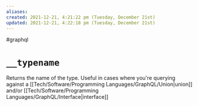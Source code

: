 ```yaml
---
aliases: 
created: 2021-12-21, 4:21:22 pm (Tuesday, December 21st)
updated: 2021-12-21, 4:22:18 pm (Tuesday, December 21st)
---
```

#graphql

# `__typename`
Returns the name of the type.
Useful in cases where you're querying against a [[Tech/Software/Programming Languages/GraphQL/Union|union]] and/or [[Tech/Software/Programming Languages/GraphQL/Interface|interface]]